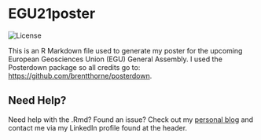 # EGU21poster

![License](https://img.shields.io/pypi/l/metpy.svg)

This is an R Markdown file used to generate my poster for the upcoming European Geosciences Union (EGU) General Assembly. I used the Posterdown package so all credits go to: https://github.com/brentthorne/posterdown.  

Need Help?
----------

Need help with the .Rmd? Found an issue? Check out my [personal blog](http://www.gboumis.com) and contact me via my LinkedIn profile found at the header.
